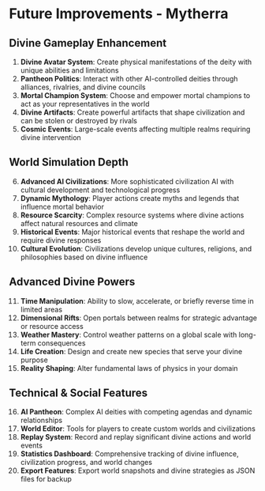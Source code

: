 # Future Improvements - Mytherra

## Divine Gameplay Enhancement
1. **Divine Avatar System**: Create physical manifestations of the deity with unique abilities and limitations
2. **Pantheon Politics**: Interact with other AI-controlled deities through alliances, rivalries, and divine councils
3. **Mortal Champion System**: Choose and empower mortal champions to act as your representatives in the world
4. **Divine Artifacts**: Create powerful artifacts that shape civilization and can be stolen or destroyed by rivals
5. **Cosmic Events**: Large-scale events affecting multiple realms requiring divine intervention

## World Simulation Depth
6. **Advanced AI Civilizations**: More sophisticated civilization AI with cultural development and technological progress
7. **Dynamic Mythology**: Player actions create myths and legends that influence mortal behavior
8. **Resource Scarcity**: Complex resource systems where divine actions affect natural resources and climate
9. **Historical Events**: Major historical events that reshape the world and require divine responses
10. **Cultural Evolution**: Civilizations develop unique cultures, religions, and philosophies based on divine influence

## Advanced Divine Powers
11. **Time Manipulation**: Ability to slow, accelerate, or briefly reverse time in limited areas
12. **Dimensional Rifts**: Open portals between realms for strategic advantage or resource access
13. **Weather Mastery**: Control weather patterns on a global scale with long-term consequences
14. **Life Creation**: Design and create new species that serve your divine purpose
15. **Reality Shaping**: Alter fundamental laws of physics in your domain

## Technical & Social Features
16. **AI Pantheon**: Complex AI deities with competing agendas and dynamic relationships
17. **World Editor**: Tools for players to create custom worlds and civilizations
18. **Replay System**: Record and replay significant divine actions and world events
19. **Statistics Dashboard**: Comprehensive tracking of divine influence, civilization progress, and world changes
20. **Export Features**: Export world snapshots and divine strategies as JSON files for backup